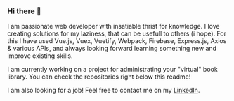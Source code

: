 ### Hi there 👋

I am passionate web developer with insatiable thrist for knowledge. I love creating solutions for my laziness, that can be usefull to others (i hope). For this I have used Vue.js, Vuex, Vuetify, Webpack, Firebase, Express.js, Axios & various APIs, and always looking forward learning something new and improve existing skills.

I am currently working on a project for administrating your "virtual" book library. You can check the repositories right below this readme!

I am also looking for a job! Feel free to contact me on my [LinkedIn](https://www.linkedin.com/in/nkash/).

<!--
**disgraceful/disgraceful** is a ✨ _special_ ✨ repository because its `README.md` (this file) appears on your GitHub profile.

Here are some ideas to get you started:

- 🔭 I’m currently working on ...
- 🌱 I’m currently learning ...
- 👯 I’m looking to collaborate on ...
- 🤔 I’m looking for help with ...
- 💬 Ask me about ...
- 📫 How to reach me: ...
- 😄 Pronouns: ...
- ⚡ Fun fact: ...
-->
